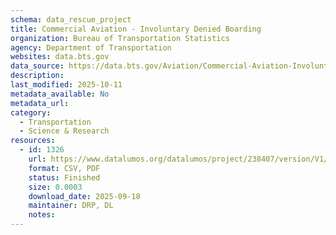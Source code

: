 ```yaml
---
schema: data_rescue_project 
title: Commercial Aviation - Involuntary Denied Boarding
organization: Bureau of Transportation Statistics
agency: Department of Transportation
websites: data.bts.gov
data_source: https://data.bts.gov/Aviation/Commercial-Aviation-Involuntary-Denied-Boarding/xyfb-hgtv/about_data
description: 
last_modified: 2025-10-11
metadata_available: No
metadata_url: 
category:
  - Transportation 
  - Science & Research 
resources:
  - id: 1326
    url: https://www.datalumos.org/datalumos/project/238407/version/V1/view
    format: CSV, PDF
    status: Finished
    size: 0.0003
    download_date: 2025-09-18
    maintainer: DRP, DL
    notes: 
---
```

